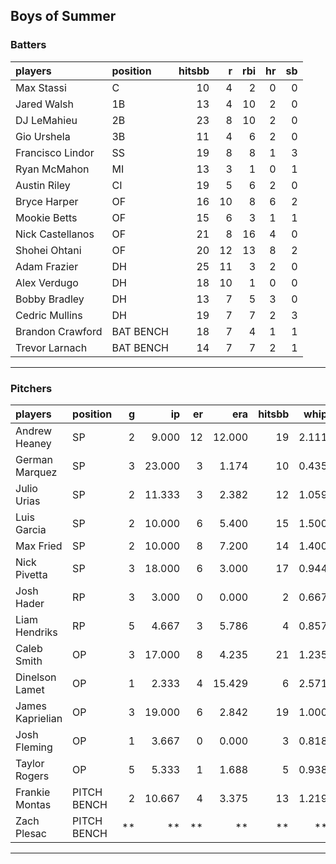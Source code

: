 ## Boys of Summer

### Batters

 
|players          |position  | hitsbb|  r| rbi| hr| sb| 
|:----------------|:---------|------:|--:|---:|--:|--:| 
|Max Stassi       |C         |     10|  4|   2|  0|  0| 
|Jared Walsh      |1B        |     13|  4|  10|  2|  0| 
|DJ LeMahieu      |2B        |     23|  8|  10|  2|  0| 
|Gio Urshela      |3B        |     11|  4|   6|  2|  0| 
|Francisco Lindor |SS        |     19|  8|   8|  1|  3| 
|Ryan McMahon     |MI        |     13|  3|   1|  0|  1| 
|Austin Riley     |CI        |     19|  5|   6|  2|  0| 
|Bryce Harper     |OF        |     16| 10|   8|  6|  2| 
|Mookie Betts     |OF        |     15|  6|   3|  1|  1| 
|Nick Castellanos |OF        |     21|  8|  16|  4|  0| 
|Shohei Ohtani    |OF        |     20| 12|  13|  8|  2| 
|Adam Frazier     |DH        |     25| 11|   3|  2|  0| 
|Alex Verdugo     |DH        |     18| 10|   1|  0|  0| 
|Bobby Bradley    |DH        |     13|  7|   5|  3|  0| 
|Cedric Mullins   |DH        |     19|  7|   7|  2|  3| 
|Brandon Crawford |BAT BENCH |     18|  7|   4|  1|  1| 
|Trevor Larnach   |BAT BENCH |     14|  7|   7|  2|  1| 

* * *

### Pitchers

 
|players          |position    |  g|     ip| er|    era| hitsbb|  whip| so|  w| sv| 
|:----------------|:-----------|--:|------:|--:|------:|------:|-----:|--:|--:|--:| 
|Andrew Heaney    |SP          |  2|  9.000| 12| 12.000|     19| 2.111| 14|  0|  0| 
|German Marquez   |SP          |  3| 23.000|  3|  1.174|     10| 0.435| 23|  2|  0| 
|Julio Urias      |SP          |  2| 11.333|  3|  2.382|     12| 1.059| 15|  1|  0| 
|Luis Garcia      |SP          |  2| 10.000|  6|  5.400|     15| 1.500| 10|  1|  0| 
|Max Fried        |SP          |  2| 10.000|  8|  7.200|     14| 1.400| 12|  1|  0| 
|Nick Pivetta     |SP          |  3| 18.000|  6|  3.000|     17| 0.944| 23|  1|  0| 
|Josh Hader       |RP          |  3|  3.000|  0|  0.000|      2| 0.667|  5|  0|  2| 
|Liam Hendriks    |RP          |  5|  4.667|  3|  5.786|      4| 0.857|  5|  0|  3| 
|Caleb Smith      |OP          |  3| 17.000|  8|  4.235|     21| 1.235| 19|  0|  0| 
|Dinelson Lamet   |OP          |  1|  2.333|  4| 15.429|      6| 2.571|  1|  0|  0| 
|James Kaprielian |OP          |  3| 19.000|  6|  2.842|     19| 1.000| 20|  0|  0| 
|Josh Fleming     |OP          |  1|  3.667|  0|  0.000|      3| 0.818|  2|  0|  0| 
|Taylor Rogers    |OP          |  5|  5.333|  1|  1.688|      5| 0.938|  8|  0|  0| 
|Frankie Montas   |PITCH BENCH |  2| 10.667|  4|  3.375|     13| 1.219|  8|  0|  0| 
|Zach Plesac      |PITCH BENCH | **|     **| **|     **|     **|    **| **| **| **| 


* * *


